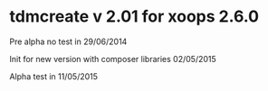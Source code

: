 tdmcreate v 2.01 for xoops 2.6.0
====================================

Pre alpha no test in 29/06/2014

Init for new version with composer libraries 02/05/2015

Alpha test in 11/05/2015
